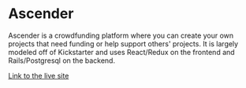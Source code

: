 
# Ascender

Ascender is a crowdfunding platform where you can create your own projects that need funding or help support others' projects. It is largely modeled off of Kickstarter and uses React/Redux on the frontend and Rails/Postgresql on the backend.

[Link to the live site](https://project-ascender.herokuapp.com/#/)

